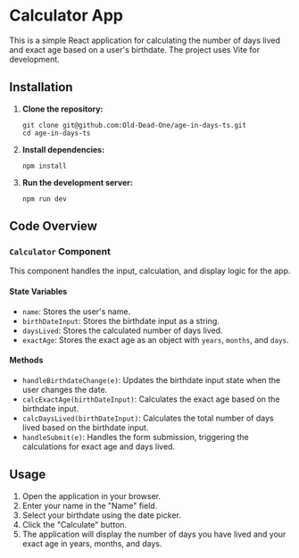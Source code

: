 # Calculator App

This is a simple React application for calculating the number of days lived and exact age based on a user's birthdate. The project uses Vite for development.

## Installation

1. **Clone the repository:**

   ```
   git clone git@github.com:Old-Dead-One/age-in-days-ts.git
   cd age-in-days-ts
   ```

2. **Install dependencies:**

   ```
   npm install
   ```

3. **Run the development server:**

   ```
   npm run dev
   ```

## Code Overview

### `Calculator` Component

This component handles the input, calculation, and display logic for the app.

#### State Variables

- `name`: Stores the user's name.
- `birthDateInput`: Stores the birthdate input as a string.
- `daysLived`: Stores the calculated number of days lived.
- `exactAge`: Stores the exact age as an object with `years`, `months`, and `days`.

#### Methods

- `handleBirthdateChange(e)`: Updates the birthdate input state when the user changes the date.
- `calcExactAge(birthDateInput)`: Calculates the exact age based on the birthdate input.
- `calcDaysLived(birthDateInput)`: Calculates the total number of days lived based on the birthdate input.
- `handleSubmit(e)`: Handles the form submission, triggering the calculations for exact age and days lived.

## Usage

1. Open the application in your browser.
2. Enter your name in the "Name" field.
3. Select your birthdate using the date picker.
4. Click the "Calculate" button.
5. The application will display the number of days you have lived and your exact age in years, months, and days.
